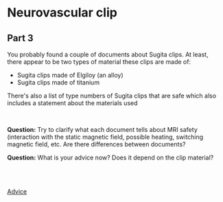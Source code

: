 # Neurovascular clip

## Part 3

You probably found a couple of documents about Sugita clips. At least, there
appear to be two types of material these clips are made of:

* Sugita clips made of Elgiloy (an alloy)
* Sugita clips made of titanium 

There's also a list of type numbers of Sugita clips that are safe which also
includes a statement about the materials used

<br>

**Question:** Try to clarify what each document tells about MRI safety (interaction
with the static magnetic field, possible heating, switching magnetic field, etc.
 Are there differences between documents?
<br>

**Question:** What is your advice now? Does it depend on the clip material?

<br>
<br>

[Advice](advice.md)
